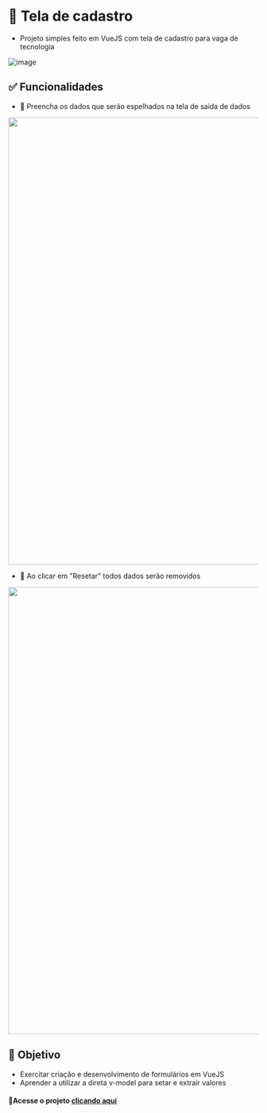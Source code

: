 # 📝 Tela de cadastro

- Projeto simples feito em VueJS com tela de cadastro para vaga de tecnologia

![image](https://user-images.githubusercontent.com/95694730/180908811-93d7b4b3-fc63-44f0-ab08-16d2e8bf7fde.png)

## ✅ Funcionalidades

- 🔸 Preencha os dados que serão espelhados na tela de saída de dados

<img src="https://user-images.githubusercontent.com/95694730/180909308-1198df28-e5ba-46bd-9a1e-6f972b5fa5d7.png" style="width: 900px;">


- 🔸 Ao clicar em "Resetar" todos dados serão removidos

<img src="https://user-images.githubusercontent.com/95694730/180909780-2764bfa7-8959-4dff-8b95-23dbc92fade1.png" style="width: 900px;">

<br>

## 📌 Objetivo
- Exercitar criação e desenvolvimento de formulários em VueJS
- Aprender a utilizar a direta v-model para setar e extrair valores

#### 🔸Acesse o projeto <a href="https://gabiediasalves.github.io/Customer-Registration-CRUD/">clicando aqui</a>

